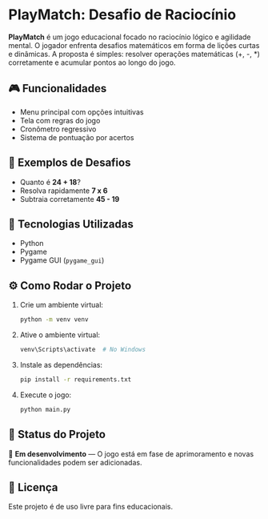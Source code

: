 # PlayMatch: Desafio de Raciocínio

**PlayMatch** é um jogo educacional focado no raciocínio lógico e agilidade mental. O jogador enfrenta desafios matemáticos em forma de lições curtas e dinâmicas. A proposta é simples: resolver operações matemáticas (+, -, *) corretamente e acumular pontos ao longo do jogo.

## 🎮 Funcionalidades

- Menu principal com opções intuitivas  
- Tela com regras do jogo  
- Cronômetro regressivo 
- Sistema de pontuação por acertos  

## 🧠 Exemplos de Desafios

- Quanto é **24 + 18**?  
- Resolva rapidamente **7 x 6**  
- Subtraia corretamente **45 - 19**  

## 🚀 Tecnologias Utilizadas

- Python  
- Pygame  
- Pygame GUI (`pygame_gui`)  

## ⚙️ Como Rodar o Projeto

1. Crie um ambiente virtual:

   ```bash
   python -m venv venv
   ```

2. Ative o ambiente virtual:

   ```bash
   venv\Scripts\activate  # No Windows
   ```

3. Instale as dependências:

   ```bash
   pip install -r requirements.txt
   ```

4. Execute o jogo:

   ```bash
   python main.py
   ```

## 📌 Status do Projeto

🚧 **Em desenvolvimento** — O jogo está em fase de aprimoramento e novas funcionalidades podem ser adicionadas.

## 📄 Licença

Este projeto é de uso livre para fins educacionais.

